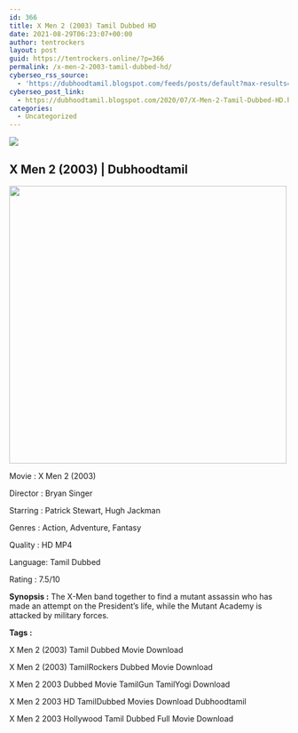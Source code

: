 ```yaml
---
id: 366
title: X Men 2 (2003) Tamil Dubbed HD
date: 2021-08-29T06:23:07+00:00
author: tentrockers
layout: post
guid: https://tentrockers.online/?p=366
permalink: /x-men-2-2003-tamil-dubbed-hd/
cyberseo_rss_source:
  - 'https://dubhoodtamil.blogspot.com/feeds/posts/default?max-results=150&start-index=151'
cyberseo_post_link:
  - https://dubhoodtamil.blogspot.com/2020/07/X-Men-2-Tamil-Dubbed-HD.html
categories:
  - Uncategorized
---
```

<div class="media_block">
  <img src="https://1.bp.blogspot.com/-S-0Jf1T4xrs/XwL21MmtEjI/AAAAAAAAAMA/qepDucbqxEoMS3G-KfTnTULmTQV1piuOACK4BGAsYHg/s72-w500-h500-c/2.jpeg" class="media_thumbnail" />
</div>

<div dir="ltr" trbidi="on" readability="24.752">
  <h2>
    <b><span>X Men 2 (2003) | Dubhoodtamil</span></b>
  </h2>
  
  <div class="separator">
    <a href="https://1.bp.blogspot.com/-S-0Jf1T4xrs/XwL21MmtEjI/AAAAAAAAAMA/qepDucbqxEoMS3G-KfTnTULmTQV1piuOACK4BGAsYHg/s960/2.jpeg" imageanchor="1"><img loading="lazy" border="0" data-original-height="960" data-original-width="960" height="500" src="https://1.bp.blogspot.com/-S-0Jf1T4xrs/XwL21MmtEjI/AAAAAAAAAMA/qepDucbqxEoMS3G-KfTnTULmTQV1piuOACK4BGAsYHg/w500-h500/2.jpeg" width="500" /></a>
  </div>
  
  <p>
    Movie<span> </span>:<span> </span>X Men 2 (2003)
  </p>
  
  <p>
    Director<span> </span>:<span> </span>Bryan Singer
  </p>
  
  <p>
    Starring<span> </span>:<span> </span>Patrick Stewart, Hugh Jackman
  </p>
  
  <p>
    Genres<span> </span>:<span> </span>Action, Adventure, Fantasy
  </p>
  
  <p>
    Quality<span> </span>:<span> </span>HD MP4
  </p>
  
  <p>
    Language:<span> </span>Tamil Dubbed
  </p>
  
  <p>
    Rating<span> </span>:<span> </span>7.5/10
  </p>
  
  <p>
    <b>Synopsis :</b> The X-Men band together to find a mutant assassin who has made an attempt on the President&#8217;s life, while the Mutant Academy is attacked by military forces.
  </p>
  
  <p>
    <span><b><span>Tags :</span></b>&nbsp;</span>
  </p>
  
  <p>
    <span>X Men 2 (2003) Tamil Dubbed Movie Download</span>
  </p>
  
  <p>
    <span>X Men 2 (2003) TamilRockers Dubbed Movie Download</span>
  </p>
  
  <p>
    <span>X Men 2 2003 Dubbed Movie TamilGun TamilYogi Download</span>
  </p>
  
  <p>
    <span>X Men 2 2003 HD TamilDubbed Movies Download Dubhoodtamil</span>
  </p>
  
  <p>
    <span>X Men 2 2003 Hollywood Tamil Dubbed Full Movie Download</span>
  </p>
</div>